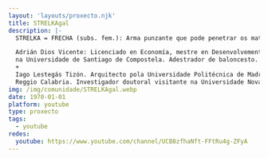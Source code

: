 ```yaml
---
layout: 'layouts/proxecto.njk'
title: STRELKAgal
description: |-
  STRELKA = FRECHA (subs. fem.): Arma punzante que pode penetrar os materiais máis duros.

  Adrián Dios Vicente: Licenciado en Economía, mestre en Desenvolvemento Económico e Innovación e doutorando en Historia Económica
  na Universidade de Santiago de Compostela. Adestrador de baloncesto.
  +
  Iago Lestegás Tizón. Arquitecto pola Universidade Politécnica de Madrid. Doutorando en Urbanismo e Economía na Universidade de
  Reggio Calabria. Investigador doutoral visitante na Universidade Nova de Lisboa.
img: /img/comunidade/STRELKAgal.webp
date: 1970-01-01
platform: youtube
type: proxecto
tags:
  - youtube
redes:
  youtube: https://www.youtube.com/channel/UCB8zfhaNft-FFtRu4g-ZFyA
---
```


